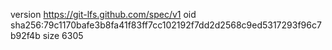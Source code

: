 version https://git-lfs.github.com/spec/v1
oid sha256:79c1170bafe3b8fa41f83ff7cc102192f7dd2d2568c9ed5317293f96c7b92f4b
size 6305
